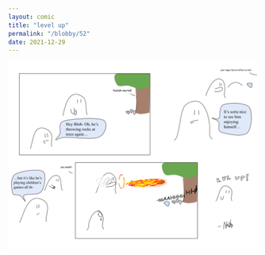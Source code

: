 ```yaml
---
layout: comic
title: "level up"
permalink: "/blobby/52"
date: 2021-12-29
---
```

<img src="/comicsimages/12-29-21-level-up.svg"/>